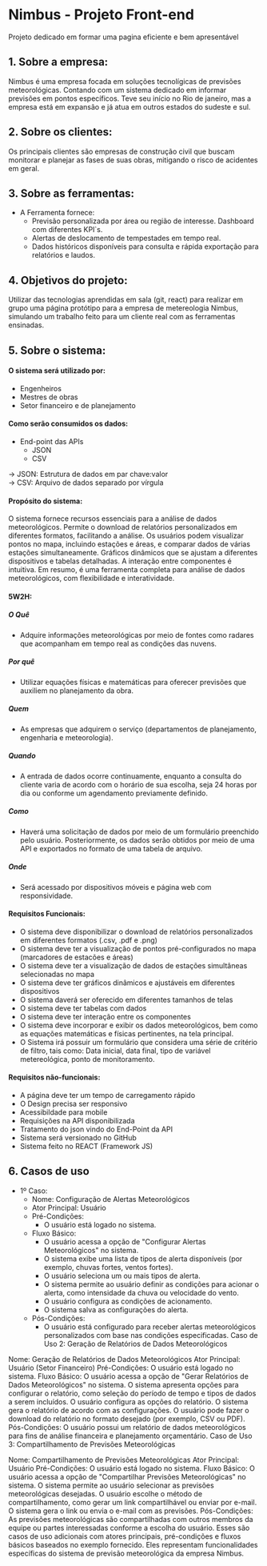 # Nimbus - Projeto Front-end
Projeto dedicado em formar uma pagina eficiente e bem apresentável

## 1. Sobre a empresa:
Nimbus é uma empresa focada em soluções tecnolígicas de previsões meteorológicas.
Contando com um sistema dedicado em informar previsões em pontos específicos.
Teve seu início no Rio de janeiro, mas a empresa está em expansão e já atua em outros estados do sudeste e sul.

## 2. Sobre os clientes:
Os principais clientes são empresas de construção civil que buscam monitorar e planejar as fases de suas obras, mitigando o risco de acidentes em geral.

## 3. Sobre as ferramentas:
  - A Ferramenta fornece:  
    - Previsão personalizada por área ou região de interesse. Dashboard com diferentes KPI`s.  
    - Alertas de deslocamento de tempestades em tempo real.  
    - Dados históricos disponíveis para consulta e rápida exportação para relatórios e laudos.  

## 4. Objetivos do projeto:
Utilizar das tecnologias aprendidas em sala (git, react) para realizar em grupo uma página protótipo para a empresa de metereologia Nimbus, simulando um trabalho feito
para um cliente real com as ferramentas ensinadas.

## 5. Sobre o sistema:

#### O sistema será utilizado por:
  - Engenheiros  
  - Mestres de obras  
  - Setor financeiro e de planejamento

#### Como serão consumidos os dados:
  - End-point das APIs 
    - JSON  
    - CSV   
    
  -> JSON: Estrutura de dados em par chave:valor  
  -> CSV: Arquivo de dados separado por vírgula

#### Propósito do sistema:
O sistema fornece recursos essenciais para a análise de dados meteorológicos. Permite o download de relatórios personalizados em diferentes formatos, facilitando a análise. Os usuários podem visualizar pontos no mapa, incluindo estações e áreas, e comparar dados de várias estações simultaneamente. Gráficos dinâmicos que se ajustam a diferentes dispositivos e tabelas detalhadas. A interação entre componentes é intuitiva. Em resumo, é uma ferramenta completa para análise de dados meteorológicos, com flexibilidade e interatividade.

#### 5W2H:

##### O Quê

- Adquire informações meteorológicas por meio de fontes como radares que acompanham em tempo real as condições das nuvens.

##### Por quê

- Utilizar equações físicas e matemáticas para oferecer previsões que auxiliem no planejamento da obra.

##### Quem

- As empresas que adquirem o serviço (departamentos de planejamento, engenharia e meteorologia).

##### Quando

- A entrada de dados ocorre continuamente, enquanto a consulta do cliente varia de acordo com o horário de sua escolha, seja 24 horas por dia ou conforme um agendamento previamente definido.

##### Como

- Haverá uma solicitação de dados por meio de um formulário preenchido pelo usuário. Posteriormente, os dados serão obtidos por meio de uma API e exportados no formato de uma tabela de arquivo.

##### Onde

- Será acessado por dispositivos móveis e página web com responsividade.

#### Requisitos Funcionais:
  - O sistema deve disponibilizar o download de relatórios personalizados em diferentes formatos (.csv, .pdf e .png)  
  - O sistema deve ter a visualização de pontos pré-configurados no mapa (marcadores de estacões e áreas)
  - O sistema deve ter a visualização de dados de estações simultâneas selecionadas no mapa  
  - O sistema deve ter gráficos dinâmicos e ajustáveis em diferentes dispositivos
  - O sistema daverá ser oferecido em diferentes tamanhos de telas
  - O sistema deve ter tabelas com dados
  - O sistema deve ter interação entre os componentes
  - O sistema deve incorporar e exibir os dados meteorológicos, bem como as equações matemáticas e físicas pertinentes, na tela principal.
  - O Sistema irá possuir um formulário que considera uma série de critério de filtro, tais como: Data inicial, data final, tipo de variável metereológica, ponto de monitoramento.

#### Requisitos não-funcionais:
  - A página deve ter um tempo de carregamento rápido
  - O Design precisa ser responsivo
  - Acessibildade para mobile
  - Requisições na API disponibilizada
  - Tratamento do json vindo do End-Point da API
  - Sistema será versionado no GitHub
  - Sistema feito no REACT (Framework JS)

## 6. Casos de uso
  - 1º Caso:
    - Nome: Configuração de Alertas Meteorológicos
    - Ator Principal: Usuário
    - Pré-Condições:
      - O usuário está logado no sistema.
    - Fluxo Básico:
      - O usuário acessa a opção de "Configurar Alertas Meteorológicos" no sistema.
      - O sistema exibe uma lista de tipos de alerta disponíveis (por exemplo, chuvas fortes, ventos fortes).
      - O usuário seleciona um ou mais tipos de alerta.
      - O sistema permite ao usuário definir as condições para acionar o alerta, como intensidade da chuva ou velocidade do vento.
      - O usuário configura as condições de acionamento.
      - O sistema salva as configurações do alerta.
    - Pós-Condições:
      - O usuário está configurado para receber alertas meteorológicos personalizados com base nas condições especificadas.
Caso de Uso 2: Geração de Relatórios de Dados Meteorológicos

Nome: Geração de Relatórios de Dados Meteorológicos
Ator Principal: Usuário (Setor Financeiro)
Pré-Condições:
O usuário está logado no sistema.
Fluxo Básico:
O usuário acessa a opção de "Gerar Relatórios de Dados Meteorológicos" no sistema.
O sistema apresenta opções para configurar o relatório, como seleção do período de tempo e tipos de dados a serem incluídos.
O usuário configura as opções do relatório.
O sistema gera o relatório de acordo com as configurações.
O usuário pode fazer o download do relatório no formato desejado (por exemplo, CSV ou PDF).
Pós-Condições:
O usuário possui um relatório de dados meteorológicos para fins de análise financeira e planejamento orçamentário.
Caso de Uso 3: Compartilhamento de Previsões Meteorológicas

Nome: Compartilhamento de Previsões Meteorológicas
Ator Principal: Usuário
Pré-Condições:
O usuário está logado no sistema.
Fluxo Básico:
O usuário acessa a opção de "Compartilhar Previsões Meteorológicas" no sistema.
O sistema permite ao usuário selecionar as previsões meteorológicas desejadas.
O usuário escolhe o método de compartilhamento, como gerar um link compartilhável ou enviar por e-mail.
O sistema gera o link ou envia o e-mail com as previsões.
Pós-Condições:
As previsões meteorológicas são compartilhadas com outros membros da equipe ou partes interessadas conforme a escolha do usuário.
Esses são casos de uso adicionais com atores principais, pré-condições e fluxos básicos baseados no exemplo fornecido. Eles representam funcionalidades específicas do sistema de previsão meteorológica da empresa Nimbus.


  

